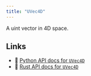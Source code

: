 ```yaml
---
title: "UVec4D"
---
```


A uint vector in 4D space.


## Links
 * 🐍 [Python API docs for `UVec4D`](https://ref.rerun.io/docs/python/nightly/package/rerun/datatypes/uvec4d/)
 * 🦀 [Rust API docs for `UVec4D`](https://docs.rs/rerun/0.9.0-alpha.10/rerun/datatypes/struct.UVec4D.html)


